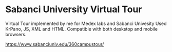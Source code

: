 # Sabanci University Virtual Tour

Virtual Tour implemented by me for Medex labs and Sabanci Univesity 
Used KrPano, JS, XML and HTML. Compatible with both deskstop and mobile browsers.

https://www.sabanciuniv.edu/360campustour/
